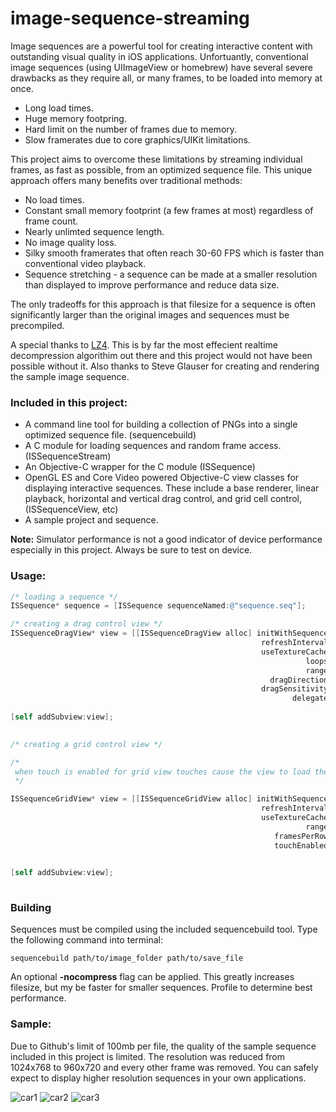 image-sequence-streaming
========================

Image sequences are a powerful tool for creating interactive content with outstanding visual quality in iOS applications. Unfortuantly, conventional image sequences (using UIImageView or homebrew) have several severe drawbacks as they require all, or many frames, to be loaded into memory at once.
- Long load times.
- Huge memory footpring.
- Hard limit on the number of frames due to memory.
- Slow framerates due to core graphics/UIKit limitations.

This project aims to overcome these limitations by streaming individual frames, as fast as possible, from an optimized sequence file. This unique approach offers many benefits over traditional methods:
- No load times.
- Constant small memory footprint (a few frames at most) regardless of frame count.  
- Nearly unlimted sequence length.
- No image quality loss.
- Silky smooth framerates that often reach 30-60 FPS which is faster than conventional video playback.
- Sequence stretching - a sequence can be made at a smaller resolution than displayed to improve performance and reduce data size.

The only tradeoffs for this approach is that filesize for a sequence is often significantly larger than the original images and sequences must be precompiled.


A special thanks to [LZ4](http://fastcompression.blogspot.com/p/lz4.html). This is by far the most effecient realtime decompression algorithim out there and this project would not have been possible without it. Also thanks to Steve Glauser for creating and rendering the sample image sequence.

### Included in this project: ###
- A command line tool for building a collection of PNGs into a single optimized sequence file. (sequencebuild)
- A C module for loading sequences and random frame access. (ISSequenceStream)
- An Objective-C wrapper for the C module (ISSequence)
- OpenGL ES and Core Video powered Objective-C view classes for displaying interactive sequences. These include a base renderer, linear playback, horizontal and vertical drag control, and grid cell control, (ISSequenceView, etc)
- A sample project and sequence.


**Note:** Simulator performance is not a good indicator of device performance especially in this project. Always be sure to test on device.


### Usage: ###


```Objective-C
/* loading a sequence */
ISSequence* sequence = [ISSequence sequenceNamed:@"sequence.seq"];

```

```Objective-C
/* creating a drag control view */
ISSequenceDragView* view = [[ISSequenceDragView alloc] initWithSequence:sequence
                                                        refreshInterval:1 /* refresh rate */
                                                        useTextureCache:YES /* texture cache is an optional core video optimization */
                                                                  loops:true
                                                                  range:[sequence range]
                                                          dragDirection:kISSequnceDragDirectionHorizontal
                                                        dragSensitivity:2.0
                                                               delegate:NULL];
															   
[self addSubview:view];
															   
```

```Objective-C
/* creating a grid control view */

/* 
 when touch is enabled for grid view touches cause the view to load the grid cell nearest to the touch
 */

ISSequenceGridView* view = [[ISSequenceGridView alloc] initWithSequence:sequence
                                                        refreshInterval:1
                                                        useTextureCache:YES
                                                                  range:[sequence range]
                                                           framesPerRow:21
                                                           touchEnabled:YES];

															   
[self addSubview:view];
															   
```
### Building ###

Sequences must be compiled using the included sequencebuild tool. Type the following command into terminal:

```
sequencebuild path/to/image_folder path/to/save_file

```

An optional **-nocompress** flag can be applied. This greatly increases filesize, but my be faster for smaller sequences. Profile to determine best performance.

### Sample: ###

Due to Github's limit of 100mb per file, the quality of the sample sequence included in this project is limited. The resolution was reduced from 1024x768 to 960x720 and every other frame was removed. You can safely expect to display higher resolution sequences in your own applications.

![car1](https://raw.github.com/narpas/image-sequence-streaming/master/readme_screenshot1.png)
![car2](https://raw.github.com/narpas/image-sequence-streaming/master/readme_screenshot2.png)
![car3](https://raw.github.com/narpas/image-sequence-streaming/master/readme_screenshot3.png)




